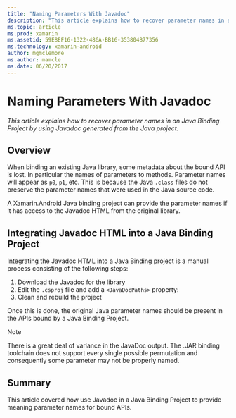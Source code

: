 ```yaml
---
title: "Naming Parameters With Javadoc"
description: "This article explains how to recover parameter names in an Java Binding Project by using Javadoc generated from the Java project."
ms.topic: article
ms.prod: xamarin
ms.assetid: 59E8EF16-1322-486A-BB16-353804B77356
ms.technology: xamarin-android
author: mgmclemore
ms.author: mamcle
ms.date: 06/20/2017
---
```


# Naming Parameters With Javadoc

_This article explains how to recover parameter names in an Java Binding Project by using Javadoc generated from the Java project._


## Overview

When binding an existing Java library, some metadata about the bound 
API is lost. In particular the names of parameters to methods. 
Parameter names will appear as `p0`, `p1`, etc. This is because the 
Java `.class` files do not preserve the parameter names that were used 
in the Java source code. 

A Xamarin.Android Java binding project can provide the parameter names 
if it has access to the Javadoc HTML from the original library. 

## Integrating Javadoc HTML into a Java Binding Project

Integrating the Javadoc HTML into a Java Binding project is a manual 
process consisting of the following steps: 

1.  Download the Javadoc for the library
2.  Edit the `.csproj` file and add a `<JavaDocPaths>` property:
3.  Clean and rebuild the project

Once this is done, the original Java parameter names should be present 
in the APIs bound by a Java Binding Project. 


> [!NOTE]
> There is a great deal of variance in the JavaDoc
output. The .JAR binding toolchain does not support every single
possible permutation and consequently some parameter may not be
properly named.


## Summary

This article covered how use Javadoc in a Java Binding Project to 
provide meaning parameter names for bound APIs. 


